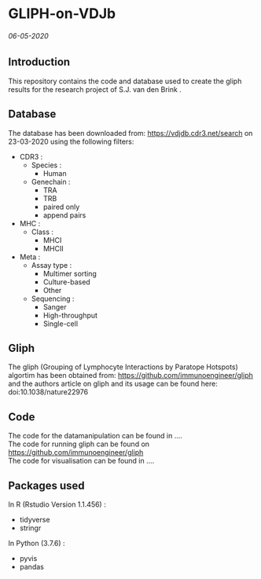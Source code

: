 # GLIPH-on-VDJb
###### 06-05-2020
Introduction
----
This repository contains the code and database used to create the gliph results for the research project of S.J. van den Brink .

Database
----
The database has been downloaded from: https://vdjdb.cdr3.net/search on 23-03-2020 using the following filters:
- CDR3 :
  - Species :   
    - Human
  - Genechain : 
    - TRA
    - TRB
    - paired only
    - append pairs
- MHC :
  - Class : 
	  - MHCI
    - MHCII
- Meta :
  - Assay type :  
	  - Multimer sorting
    - Culture-based
    - Other
  - Sequencing :  
	  - Sanger
    - High-throughput
    - Single-cell

Gliph
----
The gliph (Grouping of Lymphocyte Interactions by Paratope Hotspots) algortim has been obtained from: https://github.com/immunoengineer/gliph and the authors article on gliph and its usage can be found here:  doi:10.1038/nature22976

Code
----
The code for the datamanipulation can be found in .... \
The code for running gliph can be found on https://github.com/immunoengineer/gliph \
The code for visualisation can be found in .... 

Packages used
----
In R (Rstudio Version 1.1.456) : 
- tidyverse
- stringr

In Python (3.7.6) :
- pyvis
- pandas

